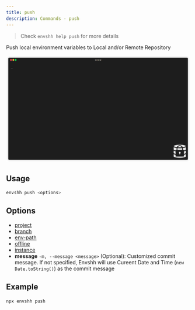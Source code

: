 ```yaml
---
title: push
description: Commands - push
---
```


> Check `envshh help push` for more details

Push local environment variables to Local and/or Remote Repository

![push](../../../assets/recordings/push.gif)

## Usage

```sh
envshh push <options>
```

## Options

- [project](/envshh/core-concepts/01-project)
- [branch](/envshh/core-concepts/02-branch)
- [env-path](/envshh/core-concepts/03-env-path)
- [offline](/envshh/core-concepts/04-offline)
- [instance](/envshh/core-concepts/05-instance)
- **message** `-m, --message <message>` (Optional):
  Customized commit message. If not specified, Envshh will use Cureent Date and Time (`new Date.toString()`) as the commit message

## Example

```sh
npx envshh push
```
